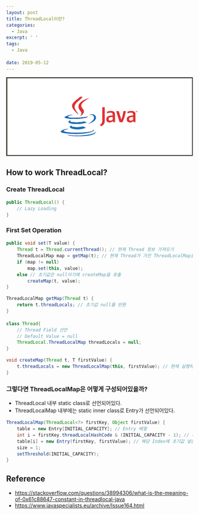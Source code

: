 ```yaml
---
layout: post
title: ThreadLocal이란?
categories:
  - Java
excerpt: ' '
tags:
  - Java

date: 2019-05-12
---
```


![No Image](/assets/logo/Java.jpg)



## How to work ThreadLocal?
### Create ThreadLocal
```java
public ThreadLocal() {
    // Lazy Loading
}
```

### First Set Operation
```java
public void set(T value) {
    Thread t = Thread.currentThread(); // 현재 Thread 정보 가져오기
    ThreadLocalMap map = getMap(t); // 현재 Thread가 가진 ThreadLocalMap을 반환
    if (map != null)
        map.set(this, value);
    else // 초기값은 null이기에 createMap을 호출
        createMap(t, value);
}
```

```java
ThreadLocalMap getMap(Thread t) {
    return t.threadLocals; // 초기값 null를 반환
}

class Thread{
    // Thread Field 선언
    // Default Value = null
    ThreadLocal.ThreadLocalMap threadLocals = null;
}
```

```java
void createMap(Thread t, T firstValue) {
    t.threadLocals = new ThreadLocalMap(this, firstValue); // 현재 실행하고 있는 Thread 변수에 ThreadLocal<T>정보와 firstValue를 넣으며 생성
}
```


### 그렇다면 ThreadLocalMap은 어떻게 구성되어있을까?
- ThreadLocal 내부 static class로 선언되어있다.
- ThreadLocalMap 내부에는 static inner class로 Entry가 선언되어있다.
```java
ThreadLocalMap(ThreadLocal<?> firstKey, Object firstValue) {
    table = new Entry[INITIAL_CAPACITY]; // Entry 배열
    int i = firstKey.threadLocalHashCode & (INITIAL_CAPACITY - 1); // 비트연산은 어떻게 진행되는지?
    table[i] = new Entry(firstKey, firstValue); // 해당 Index에 초기값 넣음.
    size = 1;
    setThreshold(INITIAL_CAPACITY);
}
```

## Reference
- <https://stackoverflow.com/questions/38994306/what-is-the-meaning-of-0x61c88647-constant-in-threadlocal-java>
- <https://www.javaspecialists.eu/archive/Issue164.html>